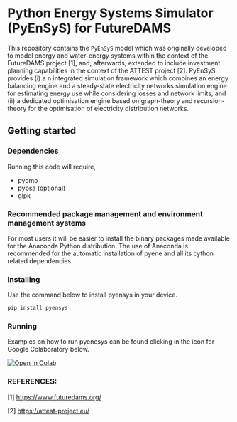 # Python Energy Systems Simulator (PyEnSyS) for FutureDAMS

This repository contains the `PyEnSyS` model which was originally developed to 
model energy and water-energy systems within the context of the FutureDAMS project [1],
and, afterwards, extended to include investment planning capabilities in the context of
the ATTEST project [2]. PyEnSyS provides (i) a n integrated simulation framework which
combines an energy balancing engine and a steady-state electricity networks simulation 
engine for estimating energy use while considering losses and network limits, and 
(ii) a dedicated optimisation engine based on graph-theory and recursion-theory for
the optimisation of electricity distribution networks. 


## Getting started

### Dependencies

Running this code will require,

- pyomo
- pypsa (optional)
- glpk

### Recommended package management and environment management systems

For most users it will be easier to install the binary packages made available 
for the Anaconda Python distribution. The use of Anaconda is recommended for
the automatic installation of pyene and all its cython related dependencies.

### Installing

Use the command below to install pyensys in your device.
```bash
pip install pyensys
```

### Running

Examples on how to run pyenesys can be found clicking in the icon for Google Colaboratory below.

[![Open In Colab](https://colab.research.google.com/assets/colab-badge.svg)](https://colab.research.google.com/github/jnmelchorg/pyensys/blob/master/docs/Tutorial%20PowerTech%202021/PowerTech%20Tutorial%20PyEnSyS%20Part1.ipynb)

### REFERENCES:

[1] https://www.futuredams.org/

[2] https://attest-project.eu/
